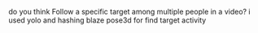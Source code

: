 do you think Follow a specific target among multiple people in a video?
i used yolo and hashing
blaze pose3d for find target activity
 
